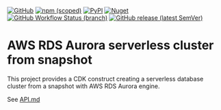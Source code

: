 [![GitHub](https://img.shields.io/github/license/pepperize/cdk-serverless-cluster-from-snapshot?style=flat-square)](https://github.com/pepperize/cdk-serverless-cluster-from-snapshot/blob/main/LICENSE)
[![npm (scoped)](https://img.shields.io/npm/v/@pepperize/cdk-serverless-cluster-from-snapshot?style=flat-square)](https://www.npmjs.com/package/@pepperize/cdk-serverless-cluster-from-snapshot)
[![PyPI](https://img.shields.io/pypi/v/pepperize.cdk-serverless-cluster-from-snapshot?style=flat-square)](https://pypi.org/project/pepperize.cdk-serverless-cluster-from-snapshot/)
[![Nuget](https://img.shields.io/nuget/v/Pepperize.CDK.ServerlessClusterFromSnapshot?style=flat-square)](https://www.nuget.org/packages/Pepperize.CDK.ServerlessClusterFromSnapshot/)
[![GitHub Workflow Status (branch)](https://img.shields.io/github/workflow/status/pepperize/cdk-serverless-cluster-from-snapshot/release/main?label=release&style=flat-square)](https://github.com/pepperize/cdk-serverless-cluster-from-snapshot/actions/workflows/release.yml)
[![GitHub release (latest SemVer)](https://img.shields.io/github/v/release/pepperize/cdk-serverless-cluster-from-snapshot?sort=semver&style=flat-square)](https://github.com/pepperize/cdk-serverless-cluster-from-snapshot/releases)

# AWS RDS Aurora serverless cluster from snapshot

This project provides a CDK construct creating a serverless database cluster from a snapshot with AWS RDS Aurora engine.

See [API.md](https://github.com/pepperize/cdk-serverless-cluster-from-snapshot/blob/main/API.md)

